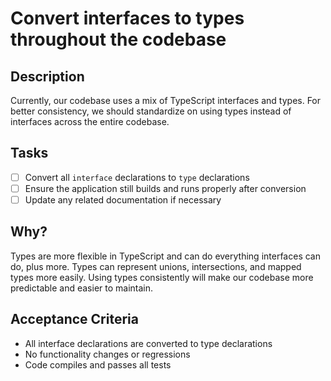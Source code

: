 # Convert interfaces to types throughout the codebase

## Description

Currently, our codebase uses a mix of TypeScript interfaces and types. For better consistency, we should standardize on using types instead of interfaces across the entire codebase.

## Tasks

- [ ] Convert all `interface` declarations to `type` declarations
- [ ] Ensure the application still builds and runs properly after conversion
- [ ] Update any related documentation if necessary

## Why?

Types are more flexible in TypeScript and can do everything interfaces can do, plus more. Types can represent unions, intersections, and mapped types more easily. Using types consistently will make our codebase more predictable and easier to maintain.

## Acceptance Criteria

- All interface declarations are converted to type declarations
- No functionality changes or regressions
- Code compiles and passes all tests
